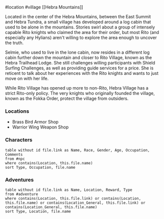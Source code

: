  #location #village [[Hebra Mountains]]

Located in the center of the Hebra Mountains, between the East Summit and Hebra Tundra, a small village has developed around a log cabin that used to be alone in the mountains. Stories swirl about a group of intensely capable Rito knights who claimed the area for their order, but most Rito (and especially any Hylians) aren't willing to explore the area enough to uncover the truth.

Selmie, who used to live in the lone cabin, now resides in a different log cabin further down the mountain and closer to Rito Village, known as the Hebra Trailhead Lodge. She still challenges willing participants with Shield Surfing Challenges, as well as providing guide services for a price. She is reticent to talk about her experiences with the Rito knights and wants to just move on with her life.

While Rito Village has opened up more to non-Rito, Hebra Village has a strict Rito-only policy. The very knights who originally founded the village, known as the Fokka Order, protect the village from outsiders.

### Locations

* Brass Bird Armor Shop
* Warrior Wing Weapon Shop

### Characters
```dataview
table without id file.link as Name, Race, Gender, Age, Occupation, Comments
from #npc
where contains(Location, this.file.name)
sort Type, Occupation, file.name
```

### Adventures
```dataview
table without id file.link as Name, Location, Reward, Type
from #adventure
where contains(Location, this.file.link) or contains(Location, this.file.name) or contains(Location_General, this.file.link) or contains(Location_General, this.file.name)
sort Type, Location, file.name
```
